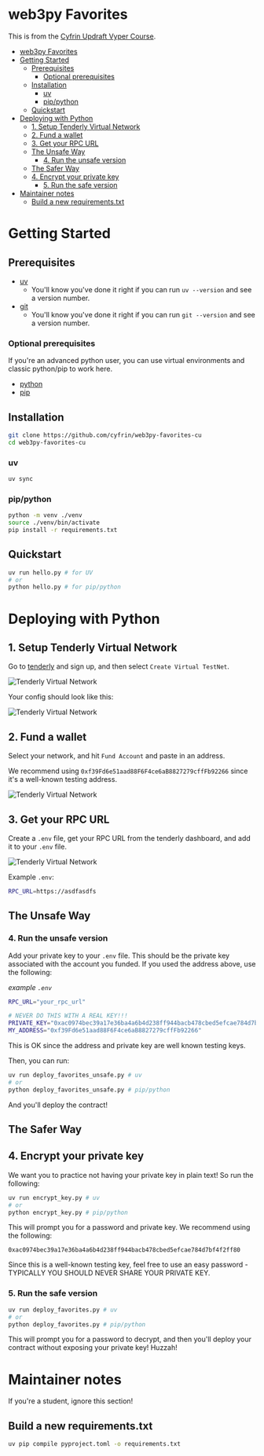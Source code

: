 # web3py Favorites

This is from the [Cyfrin Updraft Vyper Course]().

- [web3py Favorites](#web3py-favorites)
- [Getting Started](#getting-started)
  - [Prerequisites](#prerequisites)
    - [Optional prerequisites](#optional-prerequisites)
  - [Installation](#installation)
    - [uv](#uv)
    - [pip/python](#pippython)
  - [Quickstart](#quickstart)
- [Deploying with Python](#deploying-with-python)
  - [1. Setup Tenderly Virtual Network](#1-setup-tenderly-virtual-network)
  - [2. Fund a wallet](#2-fund-a-wallet)
  - [3. Get your RPC URL](#3-get-your-rpc-url)
  - [The Unsafe Way](#the-unsafe-way)
    - [4. Run the unsafe version](#4-run-the-unsafe-version)
  - [The Safer Way](#the-safer-way)
  - [4. Encrypt your private key](#4-encrypt-your-private-key)
    - [5. Run the safe version](#5-run-the-safe-version)
- [Maintainer notes](#maintainer-notes)
  - [Build a new requirements.txt](#build-a-new-requirementstxt)


# Getting Started

## Prerequisites

- [uv](https://docs.astral.sh/uv/)
  - You'll know you've done it right if you can run `uv --version` and see a version number.
- [git](https://git-scm.com/)
  - You'll know you've done it right if you can run `git --version` and see a version number.

### Optional prerequisites

If you're an advanced python user, you can use virtual environments and classic python/pip to work here.

- [python](https://www.python.org/)
- [pip](https://pypi.org/project/pip/)

## Installation

```bash
git clone https://github.com/cyfrin/web3py-favorites-cu
cd web3py-favorites-cu
```

### uv 

```bash
uv sync
```

### pip/python

```bash
python -m venv ./venv
source ./venv/bin/activate
pip install -r requirements.txt
```

## Quickstart

```bash
uv run hello.py # for UV
# or
python hello.py # for pip/python
```

# Deploying with Python

## 1. Setup Tenderly Virtual Network

Go to [tenderly](https://dashboard.tenderly.co/) and sign up, and then select `Create Virtual TestNet`.

![Tenderly Virtual Network](./img/virtual_network.png)

Your config should look like this:

![Tenderly Virtual Network](./img/config.png)

## 2. Fund a wallet

Select your network, and hit `Fund Account` and paste in an address.

We recommend using `0xf39Fd6e51aad88F6F4ce6aB8827279cffFb92266` since it's a well-known testing address. 

![Tenderly Virtual Network](./img/fund.png)

## 3. Get your RPC URL

Create a `.env` file, get your RPC URL from the tenderly dashboard, and add it to your `.env` file.

![Tenderly Virtual Network](./img/RPC.png)

Example `.env`:

```bash
RPC_URL=https://asdfasdfs
```

## The Unsafe Way

### 4. Run the unsafe version

Add your private key to your `.env` file. This should be the private key associated with the account you funded. If you used the address above, use the following:

_example `.env`_
```bash
RPC_URL="your_rpc_url"

# NEVER DO THIS WITH A REAL KEY!!!
PRIVATE_KEY="0xac0974bec39a17e36ba4a6b4d238ff944bacb478cbed5efcae784d7bf4f2ff80"
MY_ADDRESS="0xf39Fd6e51aad88F6F4ce6aB8827279cffFb92266"
```

This is OK since the address and private key are well known testing keys.

Then, you can run:

```bash
uv run deploy_favorites_unsafe.py # uv
# or
python deploy_favorites_unsafe.py # pip/python
```

And you'll deploy the contract!

## The Safer Way

## 4. Encrypt your private key

We want you to practice not having your private key in plain text! So run the following:

```bash
uv run encrypt_key.py # uv 
# or
python encrypt_key.py # pip/python
```

This will prompt you for a password and private key. We recommend using the following:

```
0xac0974bec39a17e36ba4a6b4d238ff944bacb478cbed5efcae784d7bf4f2ff80
```

Since this is a well-known testing key, feel free to use an easy password - TYPICALLY YOU SHOULD NEVER SHARE YOUR PRIVATE KEY.

### 5. Run the safe version

```bash
uv run deploy_favorites.py # uv
# or
python deploy_favorites.py # pip/python
```

This will prompt you for a password to decrypt, and then you'll deploy your contract without exposing your private key! Huzzah!

# Maintainer notes

If you're a student, ignore this section!

## Build a new requirements.txt

```bash
uv pip compile pyproject.toml -o requirements.txt
```